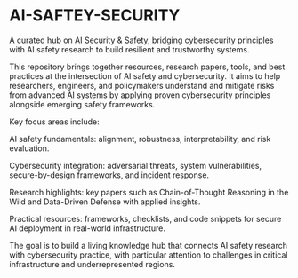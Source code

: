 # AI-SAFTEY-SECURITY
A curated hub on AI Security &amp; Safety, bridging cybersecurity principles with AI safety research to build resilient and trustworthy systems.


This repository brings together resources, research papers, tools, and best practices at the intersection of AI safety and cybersecurity. It aims to help researchers, engineers, and policymakers understand and mitigate risks from advanced AI systems by applying proven cybersecurity principles alongside emerging safety frameworks.

Key focus areas include:

AI safety fundamentals: alignment, robustness, interpretability, and risk evaluation.

Cybersecurity integration: adversarial threats, system vulnerabilities, secure-by-design frameworks, and incident response.

Research highlights: key papers such as Chain-of-Thought Reasoning in the Wild and Data-Driven Defense with applied insights.

Practical resources: frameworks, checklists, and code snippets for secure AI deployment in real-world infrastructure.

The goal is to build a living knowledge hub that connects AI safety research with cybersecurity practice, with particular attention to challenges in critical infrastructure and underrepresented regions.
